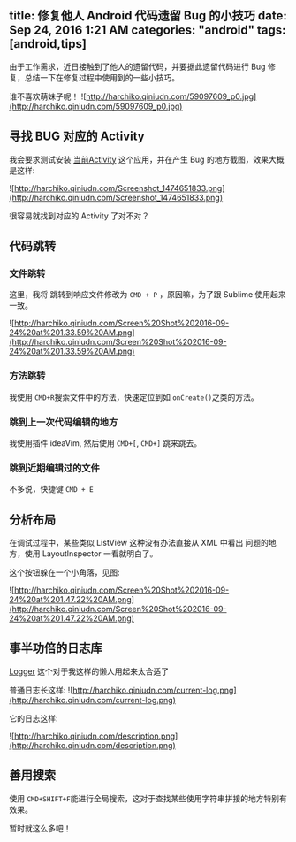 title: 修复他人 Android 代码遗留 Bug 的小技巧
date: Sep 24, 2016 1:21 AM
categories: "android"
tags: [android,tips]
---
由于工作需求，近日接触到了他人的遗留代码，并要据此遗留代码进行 Bug 修复，总结一下在修复过程中使用到的一些小技巧。

<!--more-->
谁不喜欢萌妹子呢！
![http://harchiko.qiniudn.com/59097609_p0.jpg](http://harchiko.qiniudn.com/59097609_p0.jpg)

## 寻找 BUG 对应的 Activity

我会要求测试安装 [当前Activity](http://www.coolapk.com/apk/com.willme.topactivity) 这个应用，并在产生 Bug 的地方截图，效果大概是这样:

![http://harchiko.qiniudn.com/Screenshot_1474651833.png](http://harchiko.qiniudn.com/Screenshot_1474651833.png)

很容易就找到对应的 Activity 了对不对？

## 代码跳转

### 文件跳转
这里，我将 跳转到响应文件修改为 `CMD + P` ，原因嘛，为了跟 Sublime 使用起来一致。

![http://harchiko.qiniudn.com/Screen%20Shot%202016-09-24%20at%201.33.59%20AM.png](http://harchiko.qiniudn.com/Screen%20Shot%202016-09-24%20at%201.33.59%20AM.png)

### 方法跳转

我使用 `CMD+R`搜索文件中的方法，快速定位到如 `onCreate()`之类的方法。

### 跳到上一次代码编辑的地方

我使用插件 ideaVim, 然后使用 `CMD+[`, `CMD+]` 跳来跳去。

### 跳到近期编辑过的文件

不多说，快捷键 `CMD + E`

## 分析布局

在调试过程中，某些类似 ListView 这种没有办法直接从 XML 中看出 问题的地方，使用 LayoutInspector 一看就明白了。

这个按钮躲在一个小角落，见图:

![http://harchiko.qiniudn.com/Screen%20Shot%202016-09-24%20at%201.47.22%20AM.png](http://harchiko.qiniudn.com/Screen%20Shot%202016-09-24%20at%201.47.22%20AM.png)

## 事半功倍的日志库

[Logger](https://github.com/orhanobut/logger) 这个对于我这样的懒人用起来太合适了

普通日志长这样:
![http://harchiko.qiniudn.com/current-log.png](http://harchiko.qiniudn.com/current-log.png)

它的日志这样:

![http://harchiko.qiniudn.com/description.png](http://harchiko.qiniudn.com/description.png)

## 善用搜索

使用 `CMD+SHIFT+F`能进行全局搜索，这对于查找某些使用字符串拼接的地方特别有效果。


暂时就这么多吧！